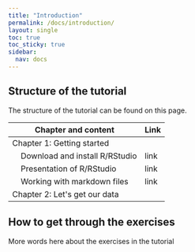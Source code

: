 ```yaml
---
title: "Introduction"
permalink: /docs/introduction/
layout: single
toc: true
toc_sticky: true
sidebar:
  nav: docs
---
```


## Structure of the tutorial

The structure of the tutorial can be found on this page.

| Chapter and content | Link |
| -------- | ------- |
| Chapter 1: Getting started | |
| &nbsp;&nbsp;&nbsp; Download and install R/RStudio    | <a ref="https://aymeric-courses.github.io/formosan-corpus-r/docs/InstallationR/" target="_blank">link</a> |
| &nbsp;&nbsp;&nbsp; Presentation of R/RStudio    | link |
| &nbsp;&nbsp;&nbsp; Working with markdown files|link|
| Chapter 2: Let's get our data ||

## How to get through the exercises

More words here about the exercises in the tutorial